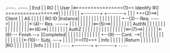  .----.                                                         .----.
| End  |                                                       |  RO  |
| User |<=================(1)== Identify RO ==================>|      |
|      |                                                       |      |
|      |        +--------+                  +--------+         |      |
|      +==(2)==>| Client |                  |   AS   |         |      |
|      | RO ID  |Instance|                  |        |         |      |
|      |        |        |                  |        |         |      |
|      |        |        +--(3)-- Req. ---->|        |         |      |
|      |        |        |<-(4)-- Res. -----+        |         |      |
|      |        |        |                  |        |<==(5)==>|      |
|      |        |        |                  |        |  AuthN  |      |
|      |        |        |                  |        |         |      |
|      |        |        |                  |        |<==(6)==>|      |
|      |        |        |                  |        |  AuthZ  |      |
|      |        |        |                  |        |         |      |
|      |        |        |                  |        |<==(7)==>|      |
|      |        |        |<-(8)--- Finish --+        |Completed|      |
|      |        |        |                  |        |         |      |
|      |        |        +--(9)--- Cont. -->|        |         |      |
|      |        |        |                  |        |         |      |
|      |        |        |<-(10)-- Subj. ---+        |         |      |
|      |<=(11)==+        |         Info     |        |         |      |
|      |Return  |        |                  |        |         |      |
|      |RO      |        |                  |        |         |      |
|      |Info    |        |                  |        |         |      |
 `----`         +--------+                  +--------+          `----`
